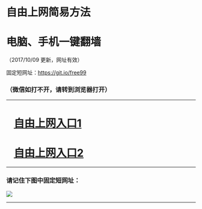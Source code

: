 ﻿# 自由上网简易方法

# 电脑、手机一键翻墙

（2017/10/09 更新，网址有效）

固定短网址：https://git.io/free99

### （微信如打不开，请转到浏览器打开）


***





# &nbsp;&nbsp; <a href="http://ft572229629.fwq-tz-1001.info/fwqtz01.html?t=100900115426 " target="_blank">自由上网入口1</a>
# &nbsp;&nbsp; <a href="http://ft200626313.fwq-tz-1002.info/fwqtz02.html?t=1009001746 " target="_blank">自由上网入口2</a>
***

### 请记住下图中固定短网址：

<img src="https://s3-us-west-2.amazonaws.com/fwq-1001/yjfq-20170905okok.png" /> 


***

